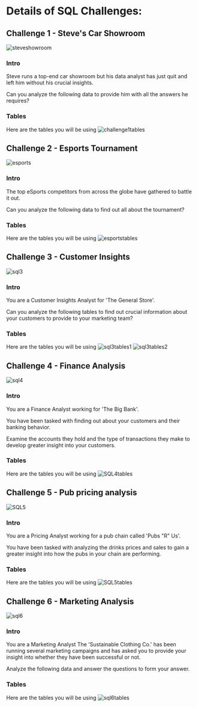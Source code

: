 # Details of SQL Challenges:

## Challenge 1 - Steve's Car Showroom
![steveshowroom](https://github.com/geettandon/SQL-Challenges/assets/64631428/10950ae1-d6da-4eb9-b322-9d3f8830ea46)

### Intro
Steve runs a top-end car showroom but his data analyst has just quit and left him without his crucial insights.

Can you analyze the following data to provide him with all the answers he requires?

### Tables
Here are the tables you will be using
![challenge1tables](https://github.com/geettandon/SQL-Challenges/assets/64631428/87da083e-9d9e-43aa-9a33-cfdcf0b0d78b)

## Challenge 2 - Esports Tournament
![esports](https://github.com/geettandon/SQL-Challenges/assets/64631428/cccab77b-e66c-4075-960f-29fdc2c28c80)

### Intro
The top eSports competitors from across the globe have gathered to battle it out.

Can you analyze the following data to find out all about the tournament?

### Tables
Here are the tables you will be using
![esportstables](https://github.com/geettandon/SQL-Challenges/assets/64631428/9e0e32d8-b80c-4101-a179-31f79cfb9087)

## Challenge 3 - Customer Insights
![sql3](https://github.com/geettandon/SQL-Challenges/assets/64631428/df4bb0d3-1035-4ba0-b2a9-f49927280e8f)

### Intro
You are a Customer Insights Analyst for 'The General Store'.

Can you analyze the following tables to find out crucial information about your customers to provide to your marketing team?

### Tables
Here are the tables you will be using
![sql3tables1](https://github.com/geettandon/SQL-Challenges/assets/64631428/c778ebf4-1172-43a3-94bf-72a0a4764e97)
![sql3tables2](https://github.com/geettandon/SQL-Challenges/assets/64631428/27d6737d-048d-4926-b9ae-4adef9db9faa)

## Challenge 4 - Finance Analysis
![sql4](https://github.com/geettandon/SQL-Challenges/assets/64631428/00d6b8b3-3277-46b1-aa16-972db440e652)

### Intro
You are a Finance Analyst working for 'The Big Bank'.

You have been tasked with finding out about your customers and their banking behavior. 

Examine the accounts they hold and the type of transactions they make to develop greater insight into your customers.

### Tables
Here are the tables you will be using
![SQL4tables](https://github.com/geettandon/SQL-Challenges/assets/64631428/103745ce-1a59-41f4-9770-8c51dadcb3f6)

## Challenge 5 - Pub pricing analysis
![SQL5](https://github.com/geettandon/SQL-Challenges/assets/64631428/4da69abd-84fb-4457-a08a-1d685a1f83b4)

### Intro
You are a Pricing Analyst working for a pub chain called 'Pubs "R" Us'.

You have been tasked with analyzing the drinks prices and sales to gain a greater insight into how the pubs in your chain are performing.

### Tables
Here are the tables you will be using
![SQL5tables](https://github.com/geettandon/SQL-Challenges/assets/64631428/42ec0b9d-54a2-4428-8ca0-abbbd2e6afcf)

## Challenge 6 - Marketing Analysis
![sql6](https://github.com/geettandon/SQL-Challenges/assets/64631428/03b43448-3a2a-49b7-955c-86e8f85a58e4)

### Intro
You are a Marketing Analyst
The 'Sustainable Clothing Co.' has been running several marketing campaigns and has asked you to provide your insight into whether they have been successful or not.

Analyze the following data and answer the questions to form your answer.

### Tables
Here are the tables you will be using
![sql6tables](https://github.com/geettandon/SQL-Challenges/assets/64631428/70af4ed4-0ad2-41c6-a113-0e9128463a14)

